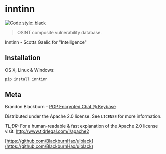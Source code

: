# inntinn
[![Code style: black](https://img.shields.io/badge/code%20style-black-000000.svg)](https://github.com/psf/black)
> OSINT composite vulnerability database.

Inntinn - Scotts Gaelic for "Intelligence"

## Installation

OS X, Linux & Windows:

```sh
pip install inntinn
```

## Meta

Brandon Blackburn – [PGP Encrypted Chat @ Keybase](https://keybase.io/blackburnhax/chat)

Distributed under the Apache 2.0 license. See ``LICENSE`` for more information.

_TL;DR:_
For a human-readable & fast explanation of the Apache 2.0 license visit:  http://www.tldrlegal.com/l/apache2


[https://github.com/BlackburnHax/uiblack](https://github.com/BlackburnHax/uiblack)